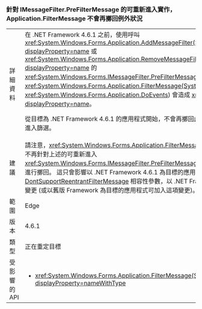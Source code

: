 ### <a name="applicationfiltermessage-no-longer-throws-for-re-entrant-implementations-of-imessagefilterprefiltermessage"></a>針對 IMessageFilter.PreFilterMessage 的可重新進入實作，Application.FilterMessage 不會再擲回例外狀況

|   |   |
|---|---|
|詳細資料|在 .NET Framework 4.6.1 之前，使用呼叫 <xref:System.Windows.Forms.Application.AddMessageFilter(System.Windows.Forms.IMessageFilter)?displayProperty=name> 或 <xref:System.Windows.Forms.Application.RemoveMessageFilter(System.Windows.Forms.IMessageFilter)?displayProperty=name> 的 <xref:System.Windows.Forms.IMessageFilter.PreFilterMessage(System.Windows.Forms.Message@)> 呼叫 <xref:System.Windows.Forms.Application.FilterMessage(System.Windows.Forms.Message@)> (同時也呼叫<xref:System.Windows.Forms.Application.DoEvents>) 會造成 <xref:System.IndexOutOfRangeException?displayProperty=name>。<p/>從目標為 .NET Framework 4.6.1 的應用程式開始，不會再擲回此例外狀況，而且可能會使用如上所述的可重新進入篩選。|
|建議|請注意，<xref:System.Windows.Forms.Application.FilterMessage(System.Windows.Forms.Message@)> 將不再針對上述的可重新進入 <xref:System.Windows.Forms.IMessageFilter.PreFilterMessage(System.Windows.Forms.Message@)> 行為進行擲回。 這只會影響以 .NET Framework 4.6.1 為目標的應用程式。藉由使用 [DontSupportReentrantFilterMessage](~/docs/framework/migration-guide/mitigation-custom-imessagefilter-prefiltermessage-implementations.md#mitigation) 相容性參數，以 .NET Framework 4.6.1 為目標的應用程式可退出這項變更 (或以舊版 Framework 為目標的應用程式可加入這項變更)。|
|範圍|Edge|
|版本|4.6.1|
|類型|正在重定目標|
|受影響的 API|<ul><li><xref:System.Windows.Forms.Application.FilterMessage(System.Windows.Forms.Message@)?displayProperty=nameWithType></li></ul>|

